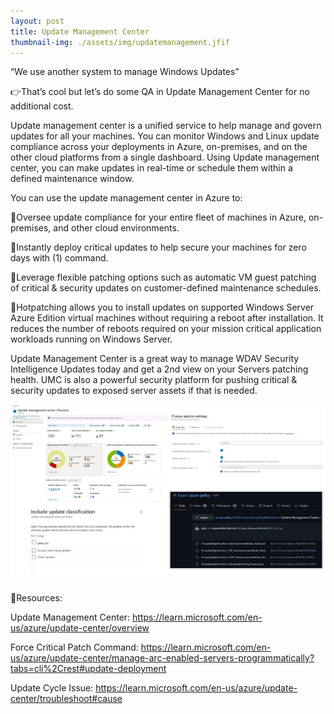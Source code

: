 ```yaml
---
layout: post
title: Update Management Center
thumbnail-img: ./assets/img/updatemanagement.jfif
---
```

“We use another system to manage Windows Updates”

👉That’s cool but let’s do some QA in Update Management Center for no additional cost.

Update management center is a unified service to help manage and govern updates for all your machines. You can monitor Windows and Linux update compliance across your deployments in Azure, on-premises, and on the other cloud platforms from a single dashboard. Using Update management center, you can make updates in real-time or schedule them within a defined maintenance window.

You can use the update management center in Azure to:

🔻Oversee update compliance for your entire fleet of machines in Azure, on- premises, and other cloud environments.

🔻Instantly deploy critical updates to help secure your machines for zero days with (1) command.

🔻Leverage flexible patching options such as automatic VM guest patching of critical & security updates on customer-defined maintenance schedules.

🔻Hotpatching allows you to install updates on supported Windows Server Azure Edition virtual machines without requiring a reboot after installation. It reduces the number of reboots required on your mission critical application workloads running on Windows Server.

Update Management Center is a great way to manage WDAV Security Intelligence Updates today and get a 2nd view on your Servers patching health. UMC is also a powerful security platform for pushing critical & security updates to exposed server assets if that is needed.

![Image](/assets/img/updatemanagement.jfif)

🎒Resources:

Update Management Center: https://learn.microsoft.com/en-us/azure/update-center/overview

Force Critical Patch Command: https://learn.microsoft.com/en-us/azure/update-center/manage-arc-enabled-servers-programmatically?tabs=cli%2Crest#update-deployment

Update Cycle Issue: https://learn.microsoft.com/en-us/azure/update-center/troubleshoot#cause